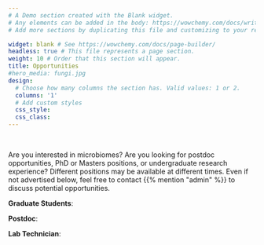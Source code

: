```yaml
---
# A Demo section created with the Blank widget.
# Any elements can be added in the body: https://wowchemy.com/docs/writing-markdown-latex/
# Add more sections by duplicating this file and customizing to your requirements.

widget: blank # See https://wowchemy.com/docs/page-builder/
headless: true # This file represents a page section.
weight: 10 # Order that this section will appear.
title: Opportunities
#hero_media: fungi.jpg
design:
  # Choose how many columns the section has. Valid values: 1 or 2.
  columns: '1'
  # Add custom styles
  css_style:
  css_class:
---
```


<br>

Are you interested in microbiomes? Are you looking for postdoc opportunities, PhD or Masters positions, or undergraduate research experience? Different positions may be available at different times. Even if not advertised below, feel free to contact {{% mention "admin" %}}  to discuss potential opportunities.

**Graduate Students**:

**Postdoc**:

**Lab Technician**:
